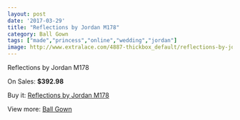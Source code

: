 ```yaml
---
layout: post
date: '2017-03-29'
title: "Reflections by Jordan M178"
category: Ball Gown
tags: ["made","princess","online","wedding","jordan"]
image: http://www.extralace.com/4887-thickbox_default/reflections-by-jordan-m178.jpg
---
```

Reflections by Jordan M178

On Sales: **$392.98**
<a href="https://www.extralace.com/ball-gown/2313-reflections-by-jordan-m178.html"><amp-img layout="responsive" width="600" height="600" src="//www.extralace.com/4887-thickbox_default/reflections-by-jordan-m178.jpg" alt="Reflections by Jordan M178 0" /></a>
<a href="https://www.extralace.com/ball-gown/2313-reflections-by-jordan-m178.html"><amp-img layout="responsive" width="600" height="600" src="//www.extralace.com/4888-thickbox_default/reflections-by-jordan-m178.jpg" alt="Reflections by Jordan M178 1" /></a>

Buy it: [Reflections by Jordan M178](https://www.extralace.com/ball-gown/2313-reflections-by-jordan-m178.html "Reflections by Jordan M178")

View more: [Ball Gown](https://www.extralace.com/3-ball-gown "Ball Gown")